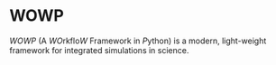 # WOWP
*WOWP* (A *WO*rkflo*W* Framework in *P*ython) is a modern, light-weight framework 
for integrated simulations in science.
